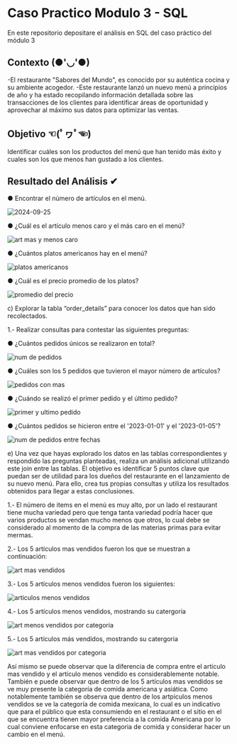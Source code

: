 # Caso Practico Modulo 3 - SQL
En este repositorio depositare el análisis en SQL del caso práctico del módulo 3

## Contexto (●'◡'●)
-El restaurante "Sabores del Mundo", es conocido por su auténtica cocina y su ambiente acogedor.
-Este restaurante lanzó un nuevo menú a principios de año y ha estado recopilando
información detallada sobre las transacciones de los clientes para identificar áreas de
oportunidad y aprovechar al máximo sus datos para optimizar las ventas.

## Objetivo ☜(ﾟヮﾟ☜)
Identificar cuáles son los productos del menú que han tenido más éxito y cuales son los que
menos han gustado a los clientes.

## Resultado del Análisis ✔
● Encontrar el número de artículos en el menú.

![2024-09-25](https://github.com/user-attachments/assets/07bb96d0-775b-4201-91c4-cbe7c392191e)


● ¿Cuál es el artículo menos caro y el más caro en el menú?

![art mas y menos caro](https://github.com/user-attachments/assets/765f7958-941f-4b06-b011-651e97561e57)


● ¿Cuántos platos americanos hay en el menú?

![platos americanos](https://github.com/user-attachments/assets/36d14e47-a3e5-4fa9-a74c-3f2de6006e32)


● ¿Cuál es el precio promedio de los platos?

![promedio del precio](https://github.com/user-attachments/assets/f65ae460-f555-448e-8211-9501996670ab)


c) Explorar la tabla “order_details” para conocer los datos que han sido recolectados.

1.- Realizar consultas para contestar las siguientes preguntas:

● ¿Cuántos pedidos únicos se realizaron en total?

![num de pedidos](https://github.com/user-attachments/assets/2cef0b28-8d68-4b1b-8600-217c91836e34)


● ¿Cuáles son los 5 pedidos que tuvieron el mayor número de artículos?

![pedidos con mas](https://github.com/user-attachments/assets/6634a68e-7a32-494a-a3a2-57de5a1d29d6)


● ¿Cuándo se realizó el primer pedido y el último pedido?

![primer y ultimo pedido](https://github.com/user-attachments/assets/27f92a01-c113-4d2a-8385-ce4782b07a86)


● ¿Cuántos pedidos se hicieron entre el '2023-01-01' y el '2023-01-05'?

![num de pedidos entre fechas](https://github.com/user-attachments/assets/c1d36941-f482-4afe-9dc7-7c51c231c084)



e) Una vez que hayas explorado los datos en las tablas correspondientes y respondido las
preguntas planteadas, realiza un análisis adicional utilizando este join entre las tablas.
El objetivo es identificar 5 puntos clave que puedan ser de utilidad para los dueños del
restaurante en el lanzamiento de su nuevo menú. Para ello, crea tus propias consultas y
utiliza los resultados obtenidos para llegar a estas conclusiones.

1.- El número de items en el menú es muy alto, por un lado el restaurant tiene mucha variedad pero que tenga
tanta variedad podría hacer que varios productos se vendan mucho menos que otros, lo cual debe se considerado
al momento de la compra de las materias primas para evitar mermas.

2.- Los 5 artículos mas vendidos fueron los que se muestran a continuación:

![art mas vendidos](https://github.com/user-attachments/assets/4baacc2d-2e35-4bce-abcd-6c5dae283163)

3.- Los 5 artículos menos vendidos fueron los siguientes: 

![articulos menos vendidos](https://github.com/user-attachments/assets/9d283c3e-3220-435a-8333-ea7c41f14ffa)

4.- Los 5 artículos menos vendidos, mostrando su catergoria 

![art menos vendidos por categoria](https://github.com/user-attachments/assets/186b96e4-74e9-4f30-a50e-6148c88f90a0)

5.- Los 5 artículos más vendidos, mostrando su catergoria

![art mas vendidos por categoria](https://github.com/user-attachments/assets/298bf54e-fc9d-49ba-b4bf-dd927a0dd47b)


Así mismo se puede observar que la diferencia de compra entre el artículo mas vendido y el artículo menos vendido es
considerablemente notable.
También e puede observar que dentro de los 5 artículos mas vendidos se ve muy presente la categoría de comida 
americana y asiática. Como notablemente también se observa que dentro de los artpiculos menos vendidos se ve la 
categoría de comida mexicana, lo cual es un indicativo que para el público que esta consumiendo en el restaurant 
o el sitio en el que se encuentra tienen mayor preferencia a la comida Americana por lo cual conviene enfocarse 
en esta categoria de comida y considerar hacer un cambio en el menú.
